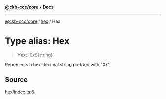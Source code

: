 [**@ckb-ccc/core**](README.md) • **Docs**

***

[@ckb-ccc/core](README.md) / [hex](hex.md) / Hex

# Type alias: Hex

> **Hex**: \`0x$\{string\}\`

Represents a hexadecimal string prefixed with "0x".

## Source

[hex/index.ts:6](https://github.com/SpectreMercury/ccc/blob/1b34760fdeb60ebebc0a7e641c12ef11dff1e7d0/packages/core/src/hex/index.ts#L6)
